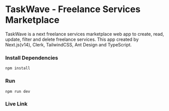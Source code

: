 # TaskWave - Freelance Services Marketplace

TaskWave is a next freelance services marketplace web app to create, read, update, filter and delete freelance services. This app created by Next.js(v14), Clerk, TailwindCSS, Ant Design and TypeScript.

<!-- <img src="public/HomePage.png" /> -->
<!-- <img src="public/SearchResult.png" /> -->

### Install Dependencies

```
npm install
```

### Run

```
npm run dev
```

### Live Link
